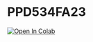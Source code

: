 # PPD534FA23
[![Open In Colab](https://colab.research.google.com/assets/colab-badge.svg)](https://colab.research.google.com/github/dylanqcdi/ppd534fa23/blob/main)